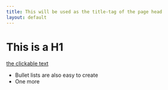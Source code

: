 ```yaml
---
title: This will be used as the title-tag of the page head
layout: default
---
```


# This is a H1

[the clickable text](http://xlson.com/)

* Bullet lists are also easy to create
* One more

